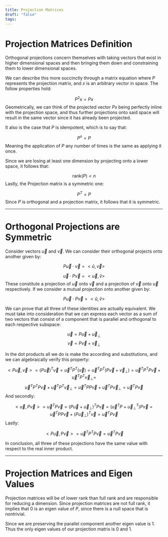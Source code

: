 ```yaml
---
title: Projection Matrices
draft: "false"
tags:
---
```

# Projection Matrices Definition 

Orthogonal projections concern themselves with taking vectors that exist in higher dimensional spaces and then bringing them down and constraining them to lower dimensional spaces. 

We can describe this more succinctly through a matrix equation where $P$ represents the projection matrix, and $x$ is an arbitrary vector in space. The follow properties hold:

$$P^2x=Px$$
Geometrically, we can think of the projected vector $Px$ being perfectly inline with the projection space, and thus further projections onto said space will result in the same vector since it has already been projected. 

It also is the case that $P$ is idempotent, which is to say that:

$$P^n=P$$
Meaning the application of $P$ any number of times is the same as applying it once. 

Since we are losing at least one dimension by projecting onto a lower space, it follows that:

$$\text{rank}(P)<n$$
Lastly, the Projection matrix is a symmetric one:

$$P^T=P$$
Since $P$ is orthogonal and a projection matrix, it follows that it is symmetric. 

---
# Orthogonal Projections are Symmetric 

Consider vectors $\vec{u}$ and $\vec{v}$. We can consider their orthogonal projects onto another given by: 

$$P\vec{u} \cdot \vec{v} = <\hat{u},\vec{v}>$$

$$\vec{u} \cdot P\vec{v} = <\vec{u},\hat{v}>$$
These constitute a projection of $\vec{u}$ onto $\vec{v}$ and a projection of $\vec{v}$ onto $\vec{u}$ respectively. If we consider a mutual projection onto another given by: 

$$P\vec{u} \cdot P\vec{v} = <\hat{u},\hat{v}>$$

We can prove that all three of these identities are actually equivalent. We must take into consideration that we can express each vector as a sum of two vectors that consist of a component that is parallel and orthogonal to each respective subspace:

$$\vec{u}=P\vec{u}+\vec{u}_{\perp}$$
$$\vec{v}=P\vec{v}+\vec{v}_{\perp}$$

In the dot products all we do is make the according and substitutions, and we can algebraically verify this property: 

$$<P\vec{u},\vec{v}>=(P\vec{u})^T\vec{v}=\vec{u}^TP^T(\vec{v})=\vec{u}^TP^T(P\vec{v}+\vec{v}_{\perp})=\vec{u}^TP^TP\vec{v}+\vec{u}^TP^T\vec{v}_{\perp}=$$
$$\vec{u}^TP^TP\vec{v}+\vec{u}^TP^T\vec{v}_{\perp}=\vec{u}^TPP\vec{v}+\vec{u}^TP\vec{v}_{\perp}=\vec{u}^TP\vec{v}$$
And secondly:

$$<\vec{u},P\vec{v}>=\vec{u}^TP\vec{v}=(P\vec{u}+\vec{u}_{\perp})^TP\vec{v}=(\vec{u}^TP+\vec{u}_{\perp}^T)P\vec{v}=\vec{u}^TPP\vec{v}+(P\vec{u}_{\perp})^T\vec{v}=\vec{u}^TP\vec{v}$$
Lastly: 

$$<P\vec{u},P\vec{v}>=\vec{u}^TP^TP\vec{v}=\vec{u}^TP\vec{v}$$

In conclusion, all three of these projections have the same value with respect to the real inner product. 

---

# Projection Matrices and Eigen Values 

Projection matrices will be of lower rank than full rank and are responsible for reducing a dimension. Since projection matrices are not full rank, it implies that $0$ is an eigen value of $P$, since there is a null space that is nontrivial.

Since we are preserving the parallel component another eigen value is $1$. Thus the only eigen values of our projection matrix is $0$ and $1$. 